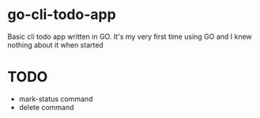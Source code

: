 # go-cli-todo-app
Basic cli todo app written in GO. It's my very first time using GO and I knew nothing about it when started

# TODO
  - mark-status command
  - delete command
